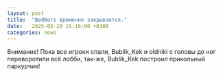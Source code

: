```yaml
---
layout: post
title:  "BedWars временно закрывается."
date:   2025-05-29 15:16:00 +0300
categories: news
---  
```

Внимание! Пока все игроки спали, Bublik_Kek и oldniki с головы до ног переворотили всё лобби, так-же, Bublik_Kek построил прикольный паркурчик!

